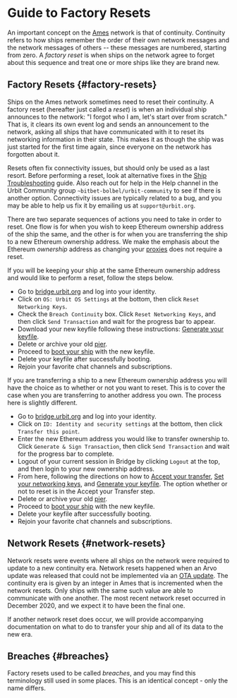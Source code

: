 # Guide to Factory Resets

An important concept on the [Ames](../../system/kernel/ames/README.md) network is that of continuity. Continuity refers to how ships remember the order of their own network messages and the network messages of others -- these messages are numbered, starting from zero. A _factory reset_ is when ships on the network agree to forget about this sequence and treat one or more ships like they are brand new.

## Factory Resets {#factory-resets}

Ships on the Ames network sometimes need to reset their continuity. A factory reset (hereafter just called a _reset_) is when an individual ship announces to the network: "I forgot who I am, let's start over from scratch." That is, it clears its own event log and sends an announcement to the network, asking all ships that have communicated with it to reset its networking information in their state. This makes it as though the ship was just started for the first time again, since everyone on the network has forgotten about it.

Resets often fix connectivity issues, but should only be used as a last resort. Before performing a reset, look at alternative fixes in the [Ship Troubleshooting](../os/ship-troubleshooting.md) guide. Also reach out for help in the Help channel in the Urbit Community group `~bitbet-bolbel/urbit-community` to see if there is another option. Connectivity issues are typically related to a bug, and you may be able to help us fix it by emailing us at `support@urbit.org`.

There are two separate sequences of actions you need to take in order to reset. One flow is for when you wish to keep Ethereum ownership address of the ship the same, and the other is for when you are transferring the ship to a new Ethereum ownership address. We make the emphasis about the Ethereum _ownership_ address as changing your [proxies](../../manual/id/proxies.md) does not require a reset.

If you will be keeping your ship at the same Ethereum ownership address and would like to perform a reset, follow the steps below.

- Go to [bridge.urbit.org](https://bridge.urbit.org) and log into your identity.
- Click on `OS: Urbit OS Settings` at the bottom, then click `Reset Networking Keys`.
- Check the `Breach Continuity` box. Click `Reset Networking Keys`, and then click `Send Transaction` and wait for the progress bar to appear.
- Download your new keyfile following these instructions: [Generate your keyfile](using-bridge.md#generate-your-keyfile).
- Delete or archive your old [pier](../../glossary/pier.md).
- Proceed to [boot your ship](../getting-started/self-hosted/cli.md#boot-your-planet) with the new keyfile.
- Delete your keyfile after successfully booting.
- Rejoin your favorite chat channels and subscriptions.

If you are transferring a ship to a new Ethereum ownership address you will have the choice as to whether or not you want to reset. This is to cover the case when you are transferring to another address you own. The process here is slightly different.

- Go to [bridge.urbit.org](https://bridge.urbit.org) and log into your identity.
- Click on `ID: Identity and security settings` at the bottom, then click `Transfer this point`.
- Enter the new Ethereum address you would like to transfer ownership to. Click `Generate & Sign Transaction`, then click `Send Transaction` and wait for the progress bar to complete.
- Logout of your current session in Bridge by clicking `Logout` at the top, and then login to your new ownership address.
- From here, following the directions on how to [Accept your transfer](using-bridge.md#accept-your-transfer), [Set your networking keys](using-bridge.md#set-your-networking-keys), and [Generate your keyfile](using-bridge.md#generate-your-keyfile). The option whether or not to reset is in the Accept your Transfer step.
- Delete or archive your old [pier](../../glossary/pier.md).
- Proceed to [boot your ship](../getting-started/self-hosted/cli.md#boot-your-planet) with the new keyfile.
- Delete your keyfile after successfully booting.
- Rejoin your favorite chat channels and subscriptions.

## Network Resets {#network-resets}

Network resets were events where all ships on the network were required to update to a new continuity era. Network resets happened when an Arvo update was released that could not be implemented via an [OTA update](../../glossary/ota-updates.md). The continuity era is given by an integer in Ames that is incremented when the network resets. Only ships with the same such value are able to communicate with one another. The most recent network reset occurred in December 2020, and we expect it to have been the final one.

If another network reset does occur, we will provide accompanying documentation on what to do to transfer your ship and all of its data to the new era.

## Breaches {#breaches}

Factory resets used to be called _breaches_, and you may find this terminology still used in some places. This is an identical concept - only the name differs.
